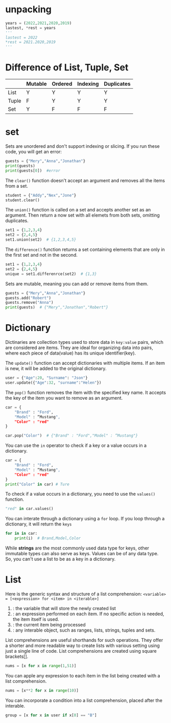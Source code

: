 
# unpacking
```python
years = (2022,2021,2020,2019)
lastest, *rest = years
'''
lastest = 2022
*rest = 2021.2020,2019
'''
```

# Difference of List, Tuple, Set
| | Mutable| Ordered | Indexing | Duplicates|
|-----|-----|-----|-----|-----|
|List | Y | Y | Y | Y |
|Tuple | F | Y | Y | Y |
|Set | Y | F | F | F|

# set
Sets are unordered and don't support indexing or slicing. If you run these code, you will get an error:
```python
guests = {"Mery","Anna","Jonathan"}
print(guests)
print(guests[0])  #error
```

The `clear()` function doesn't accept an argument and removes all the items from a set.
```python
student = {"Addy","Nex","Jone"}
student.clear()
```

The `union()` function is called on a set and accepts another set as an argument. Then return a now set with all elemets from both sets, omitting duplicates.
```python
set1 = {1,2,3,4}
set2 = {2,4,5}
set1.union(set2)  # {1,2,3,4,5}
```

The `difference()` function returns a set containing elements that are only in the first set and not in the second.
```python
set1 = {1,2,3,4}
set2 = {2,4,5}
unique = set1.differenrce(set2)  # {1,3}
```

Sets are mutable, meaning you can add or remove items from them.
```python
guests = {"Mery","Anna","Jonathan"}
guests.add("Robert")
guests.remove("Anna")
print(guests)  # {"Mery","Jonathan","Robert"}
```

# Dictionary
Dictinaries are collection types used to store data in `key:value` pairs, which are considered are items. They are ideal for organizing data into pairs, where each piece of data(value) has its unique identifier(key).


The `update()` function can accept dictionaries with multiple items. If an item is new, it will be added to the original dictionary.
```python
user = {"Age":20, "Surname": "Json"}
user.update({"Age":32, "surname":"Helen"})
```

The `pop()` function removes the item with the specified key name. It accepts the key of the item you want to remove as an argument.
```python
car = {
    "Brand" : "Ford",
    "Model" : “Mustang",
    "Color" : "red"
}

car.pop("Color")  # {"Brand" : "Ford","Model" : “Mustang"}
```

You can use the `in` operator to check if a key or a value occurs in a dictionary.
```python
car = {
    "Brand" : "Ford",
    "Model" : “Mustang",
    "Color" : "red"
}
print("Color" in car) # Ture
```
To check if a value occurs in a dictionary, you need to use the `values()` function.
```python
"red" in car.values()
```

You can interate through a dictionary using a `for` loop. If you loop through a dictionary, it will return the `keys`
```python
for in in car:
    print(i)  # Brand,Model,Color
```

While **strings** are the most commonly used data type for keys, other immutable types can also serve as keys. Values can be of any data type. So, you can't use a list to be as a key in a dictionary.


# List
Here is the generic syntax and structure of a list comprehension:
`<variable> = [<expression> for <item> in <iterable>]`
1. <variable>: the variable that will store the newly created list
2. <expresion>:  an expression performed on each item. If no specific action is needed, the item itself is used.
3. <item>: the current item being processed
4. <iterable>: any interable object, such as ranges, lists, strings, tuples and sets.

List comprehensions are useful shorthands for such operations. They offer a shorter and more readable way to create lists with various setting using just a single line of code. List comprehensions are created using square brackets[].
```python
nums = [x for x in range(1,51)]
```

You can apple any expression to each item in the list being created with a list comprehension.
```python
nums = [x**2 for x in range(10)]
```

You can incorporate a condition into a list comprehension, placed after the interable.
```python
group = [x for x in user if x[0] == "B"]
```


